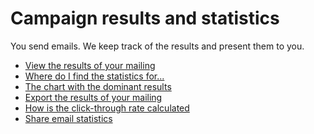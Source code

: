# Campaign results and statistics

You send emails. We keep track of the results and present them to you.

-   [View the results of your
    mailing](./view-the-results-of-your-mailing.md)
-   [Where do I find the statistics
    for...](./where-do-i-find-the-statistics-for.md)
-   [The chart with the dominant
    results](./the-dominant-results-of-a-mailing.md)
-   [Export the results of your
    mailing](./export-the-results-of-your-mailing.md)
-   [How is the click-through rate
    calculated](./how-is-the-ctr-calculated.md)
-   [Share email
    statistics](./share-the-results-of-your-mailing.md)

